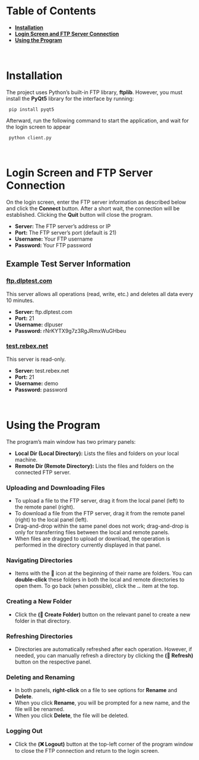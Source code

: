 # Table of Contents

- **[Installation](#installation)**
- **[Login Screen and FTP Server Connection](#login-screen-and-ftp-server-connection)**
- **[Using the Program](#using-the-program)**

<br>

# Installation
The project uses Python’s built-in FTP library, **ftplib**. However, you must install the **PyQt5** library for the interface by running:

<code> pip install pyqt5 </code>

<p> Afterward, run the following command to start the application, and wait for the login screen to appear </p>

<code> python client.py </code>

<br>

# Login Screen and FTP Server Connection

On the login screen, enter the FTP server information as described below and click the **Connect** button. After a short wait, the connection will be established. Clicking the **Quit** button will close the program.

- **Server:** The FTP server’s address or IP
- **Port:** The FTP server’s port (default is 21)
- **Username:** Your FTP username
- **Password:** Your FTP password

## Example Test Server Information

### [ftp.dlptest.com](https://dlptest.com/ftp-test/)
This server allows all operations (read, write, etc.) and deletes all data every 10 minutes.

- **Server:** ftp.dlptest.com
- **Port:** 21
- **Username:** dlpuser
- **Password:** rNrKYTX9g7z3RgJRmxWuGHbeu

### [test.rebex.net](https://test.rebex.net/)
This server is read-only.

- **Server:** test.rebex.net
- **Port:** 21
- **Username:** demo
- **Password:** password

<br>

# Using the Program

The program’s main window has two primary panels:

- **Local Dir (Local Directory):** Lists the files and folders on your local machine.
- **Remote Dir (Remote Directory):** Lists the files and folders on the connected FTP server.

### Uploading and Downloading Files

- To upload a file to the FTP server, drag it from the local panel (left) to the remote panel (right).
- To download a file from the FTP server, drag it from the remote panel (right) to the local panel (left).
- Drag-and-drop within the same panel does not work; drag-and-drop is only for transferring files between the local and remote panels.
- When files are dragged to upload or download, the operation is performed in the directory currently displayed in that panel.

### Navigating Directories

- Items with the **📁** icon at the beginning of their name are folders. You can **double-click** these folders in both the local and remote directories to open them. To go back (when possible), click the **..** item at the top.

### Creating a New Folder

- Click the **(📁 Create Folder)** button on the relevant panel to create a new folder in that directory.

### Refreshing Directories

- Directories are automatically refreshed after each operation. However, if needed, you can manually refresh a directory by clicking the **(🔄 Refresh)** button on the respective panel.

### Deleting and Renaming

- In both panels, **right-click** on a file to see options for **Rename** and **Delete**.
- When you click **Rename**, you will be prompted for a new name, and the file will be renamed.
- When you click **Delete**, the file will be deleted.

### Logging Out

- Click the **(❌ Logout)** button at the top-left corner of the program window to close the FTP connection and return to the login screen.

